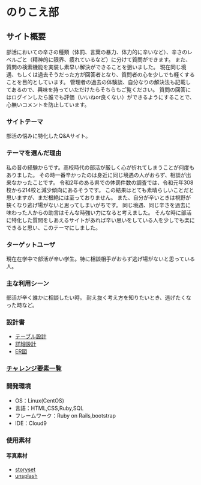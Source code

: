 # のりこえ部

## サイト概要
部活においての辛さの種類（体罰、言葉の暴力、体力的に辛いなど）、辛さのレベルごと（精神的に限界、疲れているなど）に分けて質問ができます。
また、質問の検索機能を実装し素早い解決ができることを狙いました。
現在同じ境遇、もしくは過去そうだった方が回答者となり、質問者の心を少しでも軽くすることを目的としています。
管理者の過去の体験談、自分なりの解決法も記載してあるので、興味を持っていただけたらそちらもご覧ください。
質問の回答にはログインしたら誰でも評価（いいねor良くない）ができるようにすることで、心無いコメントを防止しています。

### サイトテーマ
部活の悩みに特化したQ&Aサイト。

### テーマを選んだ理由
私の昔の経験からです。高校時代の部活が厳しく心が折れてしまうことが何度もありました。
その時一番辛かったのは身近に同じ境遇の人がおらず、相談が出来なかったことです。
令和2年のある県での体罰件数の調査では、令和元年308校から214校と減少傾向にあるそうです。
この結果はとても素晴らしいことだと思いますが、まだ根絶には至っておりません。
また、自分が辛いときは視野が狭くなり逃げ場がないと思ってしまいがちです。
同じ境遇、同じ辛さを過去に味わった人からの助言はそんな時強い力になると考えました。
そんな時に部活に特化した質問をしあえるサイトがあれば辛い思いをしている人を少しでも楽にできると思い、このテーマにしました。

### ターゲットユーザ
現在在学中で部活が辛い学生。特に相談相手がおらず逃げ場がないと思っている人。

### 主な利用シーン
部活が辛く誰かに相談したい時。
耐え抜く考え方を知りたいとき、逃げたくなった時など。

### 設計書
- [テーブル設計](https://docs.google.com/spreadsheets/d/1Dic3Y4pCDx-a_ffNq-SmX3nE-4hU4-k1pQbYmDac140/edit#gid=129877452)
- [詳細設計](https://docs.google.com/spreadsheets/d/1kzRFj1blsPBUnRVWgtYa5IOhgsiI1Uz2MchFJxY7GBU/edit#gid=1550541767)
- [ER図](https://app.diagrams.net/#G1gcunLa2_HS-epuCu8igPSCPw73gkkinS)

### [チャレンジ要素一覧](https://docs.google.com/spreadsheets/d/1F32HZ9o5Omd8F_iQpOre0us6zEzZU_01LxQNdzT3hiY/edit#gid=0)

### 開発環境
- OS：Linux(CentOS)
- 言語：HTML,CSS,Ruby,SQL
- フレームワーク：Ruby on Rails,bootstrap
- IDE：Cloud9

### 使用素材
#### 写真素材
- [storyset](https://storyset.com/)
- [unsplash](https://unsplash.com/)
